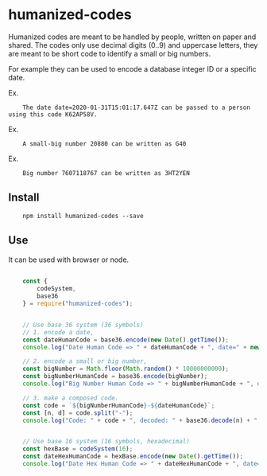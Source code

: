 # humanized-codes

Humanized codes are meant to be handled by people, written on paper and shared. 
The codes only use decimal digits (0..9) and uppercase letters, they are meant to be short code to identify a
small or big numbers. 

For example they can be used to encode a database integer ID or a specific date.

Ex. 
```
    The date date=2020-01-31T15:01:17.647Z can be passed to a person using this code K62AP58V.
```

Ex.
```
    A small-big number 20880 can be written as G40
```

Ex. 
```
    Big number 7607118767 can be written as 3HT2YEN
```

## Install
```
    npm install humanized-codes --save
```

## Use 

It can be used with browser or node.

```javascript
    
    const {
        codeSystem,
        base36
    } = require("humanized-codes");


    // Use base 36 system (36 symbols)
    // 1. encode a date,
    const dateHumanCode = base36.encode(new Date().getTime());
    console.log("Date Human Code => " + dateHumanCode + ", date=" + new Date(base36.decode(dateHumanCode)).toISOString());

    // 2. encode a small or big number,
    const bigNumber = Math.floor(Math.random() * 10000000000);
    const bigNumberHumanCode = base36.encode(bigNumber);
    console.log("Big Number Human Code => " + bigNumberHumanCode + ", decoded=" + base36.decode(bigNumberHumanCode) + "=" + bigNumber);

    // 3. make a composed code.
    const code = `${bigNumberHumanCode}-${dateHumanCode}`;
    const [n, d] = code.split("-");
    console.log("Code: " + code + ", decoded: " + base36.decode(n) + ", " + new Date(base36.decode(d)).toISOString());


    // Use base 16 system (16 symbols, hexadecimal)
    const hexBase = codeSystem(16);
    const dateHexHumanCode = hexBase.encode(new Date().getTime());
    console.log("Date Hex Human Code => " + dateHexHumanCode + ", date=" + new Date(hexBase.decode(dateHexHumanCode)).toISOString());

```
